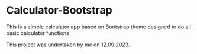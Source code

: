 # Calculator-Bootstrap

This is a simple calculator app based on Bootstrap theme designed to do all basic calculator functions

This project was undertaken by me on 12.09.2023.
